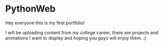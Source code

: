 # PythonWeb
Hey everyone this is my first portfolio!

I will be uploading content from my college career, 
there are projects and animations I want to display and 
hoping you guys will enjoy them. :)

